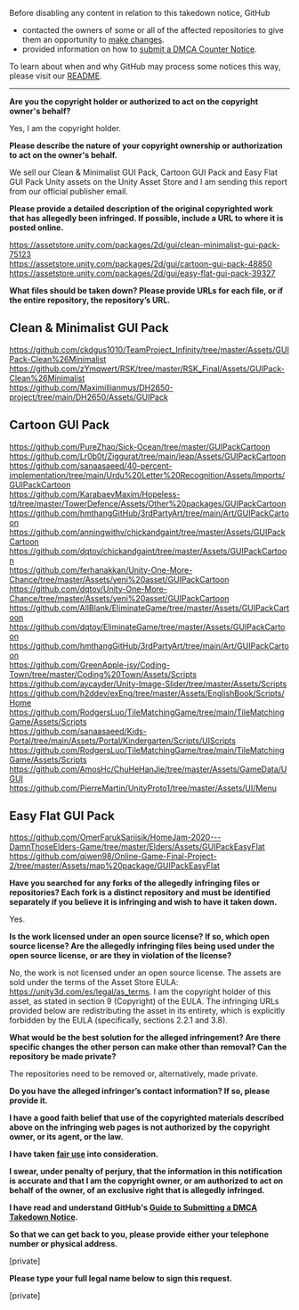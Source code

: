 Before disabling any content in relation to this takedown notice, GitHub
- contacted the owners of some or all of the affected repositories to give them an opportunity to [make changes](https://docs.github.com/en/github/site-policy/dmca-takedown-policy#a-how-does-this-actually-work).
- provided information on how to [submit a DMCA Counter Notice](https://docs.github.com/en/articles/guide-to-submitting-a-dmca-counter-notice).

To learn about when and why GitHub may process some notices this way, please visit our [README](https://github.com/github/dmca/blob/master/README.md).

---

**Are you the copyright holder or authorized to act on the copyright owner's behalf?**

Yes, I am the copyright holder.

**Please describe the nature of your copyright ownership or authorization to act on the owner's behalf.**

We sell our Clean & Minimalist GUI Pack, Cartoon GUI Pack and Easy Flat GUI Pack Unity assets on the Unity Asset Store and I am sending this report from our official publisher email.

**Please provide a detailed description of the original copyrighted work that has allegedly been infringed. If possible, include a URL to where it is posted online.**

https://assetstore.unity.com/packages/2d/gui/clean-minimalist-gui-pack-75123  
https://assetstore.unity.com/packages/2d/gui/cartoon-gui-pack-48850  
https://assetstore.unity.com/packages/2d/gui/easy-flat-gui-pack-39327

**What files should be taken down? Please provide URLs for each file, or if the entire repository, the repository’s URL.**

Clean & Minimalist GUI Pack  
-----------------------------  
https://github.com/ckdgus1010/TeamProject_Infinity/tree/master/Assets/GUIPack-Clean%26Minimalist  
https://github.com/zYmqwert/RSK/tree/master/RSK_Final/Assets/GUIPack-Clean%26Minimalist  
https://github.com/Maximillianmus/DH2650-project/tree/main/DH2650/Assets/GUIPack

Cartoon GUI Pack  
------------------  
https://github.com/PureZhao/Sick-Ocean/tree/master/GUIPackCartoon  
https://github.com/Lr0b0t/Ziggurat/tree/main/leap/Assets/GUIPackCartoon  
https://github.com/sanaasaeed/40-percent-implementation/tree/main/Urdu%20Letter%20Recognition/Assets/Imports/GUIPackCartoon  
https://github.com/KarabaevMaxim/Hopeless-td/tree/master/TowerDefence/Assets/Other%20packages/GUIPackCartoon  
https://github.com/hmthangGitHub/3rdPartyArt/tree/main/Art/GUIPackCartoon  
https://github.com/anningwithv/chickandgaint/tree/master/Assets/GUIPackCartoon  
https://github.com/dqtoy/chickandgaint/tree/master/Assets/GUIPackCartoon  
https://github.com/ferhanakkan/Unity-One-More-Chance/tree/master/Assets/yeni%20asset/GUIPackCartoon  
https://github.com/dqtoy/Unity-One-More-Chance/tree/master/Assets/yeni%20asset/GUIPackCartoon  
https://github.com/AllBlank/EliminateGame/tree/master/Assets/GUIPackCartoon  
https://github.com/dqtoy/EliminateGame/tree/master/Assets/GUIPackCartoon  
https://github.com/hmthangGitHub/3rdPartyArt/tree/main/Art/GUIPackCartoon  
https://github.com/GreenApple-jsy/Coding-Town/tree/master/Coding%20Town/Assets/Scripts  
https://github.com/aycayder/Unity-Image-Slider/tree/master/Assets/Scripts  
https://github.com/h2ddev/exEng/tree/master/Assets/EnglishBook/Scripts/Home  
https://github.com/RodgersLuo/TileMatchingGame/tree/main/TileMatchingGame/Assets/Scripts  
https://github.com/sanaasaeed/Kids-Portal/tree/main/Assets/Portal/Kindergarten/Scripts/UIScripts  
https://github.com/RodgersLuo/TileMatchingGame/tree/main/TileMatchingGame/Assets/Scripts  
https://github.com/AmosHc/ChuHeHanJie/tree/master/Assets/GameData/UGUI  
https://github.com/PierreMartin/UnityProto1/tree/master/Assets/UI/Menu

Easy Flat GUI Pack  
-------------------  
https://github.com/OmerFarukSariisik/HomeJam-2020---DamnThoseElders-Game/tree/master/Elders/Assets/GUIPackEasyFlat  
https://github.com/qiwen98/Online-Game-Final-Project-2/tree/master/Assets/map%20package/GUIPackEasyFlat  

**Have you searched for any forks of the allegedly infringing files or repositories? Each fork is a distinct repository and must be identified separately if you believe it is infringing and wish to have it taken down.**

Yes.

**Is the work licensed under an open source license? If so, which open source license? Are the allegedly infringing files being used under the open source license, or are they in violation of the license?**

No, the work is not licensed under an open source license. The assets are sold under the terms of the Asset Store EULA: https://unity3d.com/es/legal/as_terms. I am the copyright holder of this asset, as stated in section 9 (Copyright) of the EULA. The infringing URLs provided below are redistributing the asset in its entirety, which is explicitly forbidden by the EULA (specifically, sections 2.2.1 and 3.8).

**What would be the best solution for the alleged infringement? Are there specific changes the other person can make other than removal? Can the repository be made private?**

The repositories need to be removed or, alternatively, made private.

**Do you have the alleged infringer’s contact information? If so, please provide it.**

**I have a good faith belief that use of the copyrighted materials described above on the infringing web pages is not authorized by the copyright owner, or its agent, or the law.**

**I have taken <a href="https://www.lumendatabase.org/topics/22">fair use</a> into consideration.**

**I swear, under penalty of perjury, that the information in this notification is accurate and that I am the copyright owner, or am authorized to act on behalf of the owner, of an exclusive right that is allegedly infringed.**

**I have read and understand GitHub's <a href="https://docs.github.com/articles/guide-to-submitting-a-dmca-takedown-notice/">Guide to Submitting a DMCA Takedown Notice</a>.**

**So that we can get back to you, please provide either your telephone number or physical address.**

[private]

**Please type your full legal name below to sign this request.**

[private]
